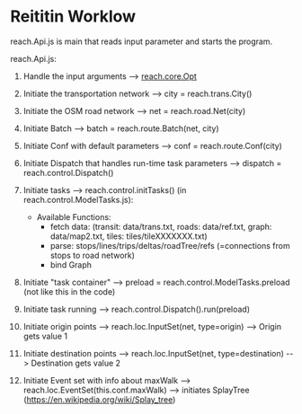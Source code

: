 # Reititin Worklow

reach.Api.js is main that reads input parameter and starts the program.

reach.Api.js:

1. Handle the input arguments --> [reach.core.Opt](src/reach/core/Opt.js) 
2. Initiate the transportation network --> city = reach.trans.City()
3. Initiate the OSM road network --> net = reach.road.Net(city)
4. Initiate Batch --> batch = reach.route.Batch(net, city)
5. Initiate Conf with default parameters --> conf = reach.route.Conf(city)
6. Initiate Dispatch that handles run-time task parameters --> dispatch = reach.control.Dispatch()
7. Initiate tasks --> reach.control.initTasks() (in reach.control.ModelTasks.js):
    - Available Functions:
        - fetch data: (transit: data/trans.txt, roads: data/ref.txt, graph: data/map2.txt, tiles: tiles/tileXXXXXXX.txt) 
        - parse: stops/lines/trips/deltas/roadTree/refs (=connections from stops to road network)
        - bind Graph

8. Initiate "task container" --> preload = reach.control.ModelTasks.preload (not like this in the code)
9. Initiate task running --> reach.control.Dispatch().run(preload)
10. Initiate origin points --> reach.loc.InputSet(net, type=origin) --> Origin gets value 1
11. Initiate destination points --> reach.loc.InputSet(net, type=destination) --> Destination gets value 2
12. Initiate Event set with info about maxWalk --> reach.loc.EventSet(this.conf.maxWalk) --> initiates SplayTree (https://en.wikipedia.org/wiki/Splay_tree) 
      
